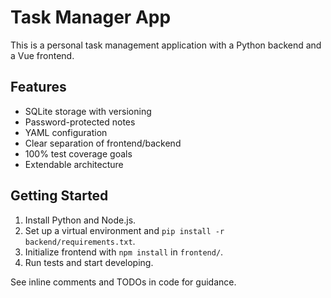 # Task Manager App

This is a personal task management application with a Python backend and a Vue frontend.

## Features
- SQLite storage with versioning
- Password-protected notes
- YAML configuration
- Clear separation of frontend/backend
- 100% test coverage goals
- Extendable architecture

## Getting Started
1. Install Python and Node.js.
2. Set up a virtual environment and `pip install -r backend/requirements.txt`.
3. Initialize frontend with `npm install` in `frontend/`.
4. Run tests and start developing.

See inline comments and TODOs in code for guidance.
